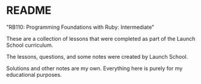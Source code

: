 # README

"RB110: Programming Foundations with Ruby: Intermediate"

These are a collection of lessons that were completed as part of the Launch School curriculum.

The lessons, questions, and some notes were created by Launch School.

Solutions and other notes are my own. Everything here is purely for my educational purposes.
